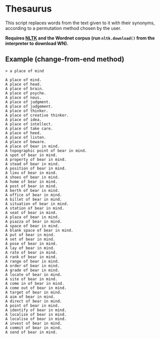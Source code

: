 # Thesaurus

This script replaces words from the text given to it with their synonyms, according to a permutation method chosen by the user.

**Requires [NLTK](http://www.nltk.org/) and the Wordnet corpus (run `nltk.download()` from the interpreter to download WN).**

## Example (change-from-end method)

    > a place of mind

    A place of mind.
    A place of head.
    A place of brain.
    A place of psyche.
    A place of nous.
    A place of judgment.
    A place of judgement.
    A place of thinker.
    A place of creative thinker.
    A place of idea.
    A place of intellect.
    A place of take care.
    A place of heed.
    A place of listen.
    A place of beware.
    A place of bear in mind.
    A topographic point of bear in mind.
    A spot of bear in mind.
    A property of bear in mind.
    A stead of bear in mind.
    A position of bear in mind.
    A lieu of bear in mind.
    A shoes of bear in mind.
    A home of bear in mind.
    A post of bear in mind.
    A berth of bear in mind.
    A office of bear in mind.
    A billet of bear in mind.
    A situation of bear in mind.
    A station of bear in mind.
    A seat of bear in mind.
    A plaza of bear in mind.
    A piazza of bear in mind.
    A space of bear in mind.
    A blank space of bear in mind.
    A put of bear in mind.
    A set of bear in mind.
    A pose of bear in mind.
    A lay of bear in mind.
    A rate of bear in mind.
    A rank of bear in mind.
    A range of bear in mind.
    A order of bear in mind.
    A grade of bear in mind.
    A locate of bear in mind.
    A site of bear in mind.
    A come in of bear in mind.
    A come out of bear in mind.
    A target of bear in mind.
    A aim of bear in mind.
    A direct of bear in mind.
    A point of bear in mind.
    A identify of bear in mind.
    A localize of bear in mind.
    A localise of bear in mind.
    A invest of bear in mind.
    A commit of bear in mind.
    A send of bear in mind.
